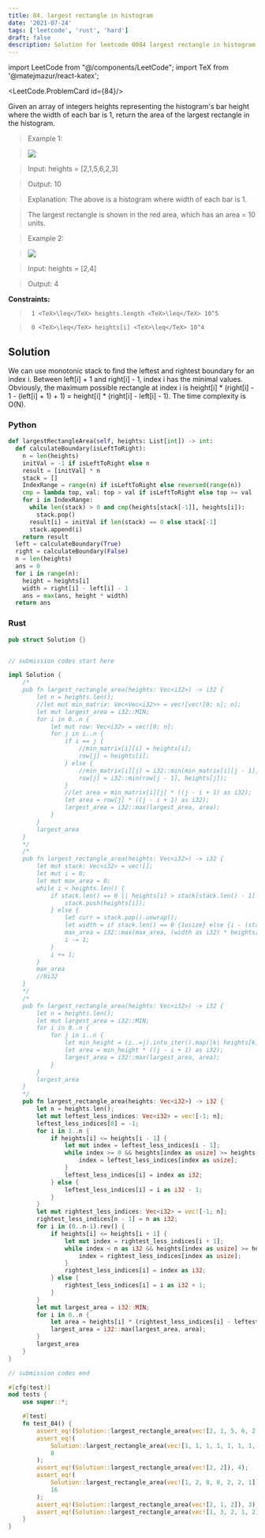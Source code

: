 ```yaml
---
title: 84. largest rectangle in histogram
date: '2021-07-24'
tags: ['leetcode', 'rust', 'hard']
draft: false
description: Solution for leetcode 0084 largest rectangle in histogram
---
```

import LeetCode from "@/components/LeetCode";
import TeX from '@matejmazur/react-katex';

<LeetCode.ProblemCard id={84}/>
 

  Given an array of integers heights representing the histogram's bar height where the width of each bar is 1, return the area of the largest rectangle in the histogram.

   

 >   Example 1:

 >   ![](https://assets.leetcode.com/uploads/2021/01/04/histogram.jpg)

 >   Input: heights <TeX>=</TeX> [2,1,5,6,2,3]

 >   Output: 10

 >   Explanation: The above is a histogram where width of each bar is 1.

 >   The largest rectangle is shown in the red area, which has an area <TeX>=</TeX> 10 units.

  

 >   Example 2:

 >   ![](https://assets.leetcode.com/uploads/2021/01/04/histogram-1.jpg)

 >   Input: heights <TeX>=</TeX> [2,4]

 >   Output: 4

  

   

  **Constraints:**

  

 >   	1 <TeX>\leq</TeX> heights.length <TeX>\leq</TeX> 10^5

 >   	0 <TeX>\leq</TeX> heights[i] <TeX>\leq</TeX> 10^4


## Solution
We can use monotonic stack to find the leftest and rightest boundary for an index i. Between left[i] + 1 and right[i] - 1, index i has the minimal values. Obviously, the maximum possible rectangle at index i is height[i] * (right[i] - 1 - (left[i] + 1) + 1) = height[i] * (right[i] - left[i] - 1). The time complexity is O(N).
### Python
```python
def largestRectangleArea(self, heights: List[int]) -> int:
  def calculateBoundary(isLeftToRight):
    n = len(heights)
    initVal = -1 if isLeftToRight else n
    result = [initVal] * n
    stack = []
    IndexRange = range(n) if isLeftToRight else reversed(range(n))
    cmp = lambda top, val: top > val if isLeftToRight else top >= val
    for i in IndexRange:
      while len(stack) > 0 and cmp(heights[stack[-1]], heights[i]):
        stack.pop()
      result[i] = initVal if len(stack) == 0 else stack[-1]
      stack.append(i)
    return result
  left = calculateBoundary(True)
  right = calculateBoundary(False)
  n = len(heights)
  ans = 0
  for i in range(n):
    height = heights[i]
    width = right[i] - left[i] - 1
    ans = max(ans, height * width)
  return ans
```
### Rust
```rust
pub struct Solution {}


// submission codes start here

impl Solution {
    /*
    pub fn largest_rectangle_area(heights: Vec<i32>) -> i32 {
        let n = heights.len();
        //let mut min_matrix: Vec<Vec<i32>> = vec![vec![0; n]; n];
        let mut largest_area = i32::MIN;
        for i in 0..n {
            let mut row: Vec<i32> = vec![0; n];
            for j in i..n {
                if i == j {
                    //min_matrix[i][i] = heights[i];
                    row[j] = heights[i];
                } else {
                    //min_matrix[i][j] = i32::min(min_matrix[i][j - 1], heights[j]);
                    row[j] = i32::min(row[j - 1], heights[j]);
                }
                //let area = min_matrix[i][j] * ((j - i + 1) as i32);
                let area = row[j] * ((j - i + 1) as i32);
                largest_area = i32::max(largest_area, area);
            }
        }
        largest_area
    }
    */
    /*
    pub fn largest_rectangle_area(heights: Vec<i32>) -> i32 {
        let mut stack: Vec<i32> = vec![];
        let mut i = 0; 
        let mut max_area = 0;
        while i < heights.len() {
            if stack.len() == 0 || heights[i] > stack[stack.len() - 1] {
                stack.push(heights[i]);
            } else {
                let curr = stack.pop().unwrap();
                let width = if stack.len() == 0 {1usize} else {i - (stack[stack.len() - 1] as usize) + 1};
                max_area = i32::max(max_area, (width as i32) * heights[curr as usize]);
                i -= 1;
            }
            i += 1;
        }
        max_area
        //0i32
    }
    */
    /*
    pub fn largest_rectangle_area(heights: Vec<i32>) -> i32 {
        let n = heights.len();
        let mut largest_area = i32::MIN;
        for i in 0..n {
            for j in i..n {
                let min_height = (i..=j).into_iter().map(|k| heights[k]).min().unwrap();
                let area = min_height * ((j - i + 1) as i32);
                largest_area = i32::max(largest_area, area);
            }
        }
        largest_area
    }
    */
    pub fn largest_rectangle_area(heights: Vec<i32>) -> i32 {
        let n = heights.len();
        let mut leftest_less_indices: Vec<i32> = vec![-1; n];
        leftest_less_indices[0] = -1;
        for i in 1..n {
            if heights[i] <= heights[i - 1] {
                let mut index = leftest_less_indices[i - 1];
                while index >= 0 && heights[index as usize] >= heights[i] {
                    index = leftest_less_indices[index as usize];
                }
                leftest_less_indices[i] = index as i32;
            } else {
                leftest_less_indices[i] = i as i32 - 1;
            }
        }
        let mut rightest_less_indices: Vec<i32> = vec![-1; n];
        rightest_less_indices[n - 1] = n as i32;
        for i in (0..n-1).rev() {
            if heights[i] <= heights[i + 1] {
                let mut index = rightest_less_indices[i + 1];
                while index < n as i32 && heights[index as usize] >= heights[i] {
                    index = rightest_less_indices[index as usize];
                }
                rightest_less_indices[i] = index as i32;
            } else {
                rightest_less_indices[i] = i as i32 + 1;
            }
        }
        let mut largest_area = i32::MIN;
        for i in 0..n {
            let area = heights[i] * (rightest_less_indices[i] - leftest_less_indices[i] - 1);
            largest_area = i32::max(largest_area, area);
        }
        largest_area
    }
}

// submission codes end

#[cfg(test)]
mod tests {
    use super::*;

    #[test]
    fn test_84() {
        assert_eq!(Solution::largest_rectangle_area(vec![2, 1, 5, 6, 2, 3]), 10);
        assert_eq!(
            Solution::largest_rectangle_area(vec![1, 1, 1, 1, 1, 1, 1, 1]),
            8
        );
        assert_eq!(Solution::largest_rectangle_area(vec![2, 2]), 4);
        assert_eq!(
            Solution::largest_rectangle_area(vec![1, 2, 8, 8, 2, 2, 1]),
            16
        );
        assert_eq!(Solution::largest_rectangle_area(vec![2, 1, 2]), 3);
        assert_eq!(Solution::largest_rectangle_area(vec![1, 3, 2, 1, 2]), 5);
    }
}

```
